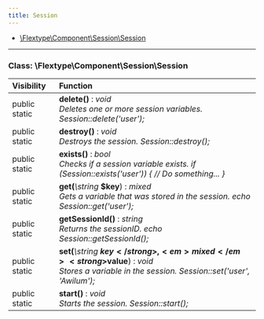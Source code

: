 ```yaml
---
title: Session
---
```


- [\Flextype\Component\Session\Session](#class-flextypecomponentsessionsession)

<hr /><a id="class-flextypecomponentsessionsession"></a>

### Class: \Flextype\Component\Session\Session

| Visibility    | Function                                                                                                                                                                                                                   |
|:------------- |:-------------------------------------------------------------------------------------------------------------------------------------------------------------------------------------------------------------------------- |
| public static | <strong>delete()</strong> : <em>void</em><br /><em>Deletes one or more session variables. Session::delete('user');</em>                                                                                                                        |
| public static | <strong>destroy()</strong> : <em>void</em><br /><em>Destroys the session. Session::destroy();</em>                                                                                                                        |
| public static | <strong>exists()</strong> : <em>bool</em><br /><em>Checks if a session variable exists. if (Session::exists('user')) { // Do something... }</em>                                                                                                                        |
| public static | <strong>get(</strong><em>\string</em> <strong>$key</strong>)</strong> : <em>mixed</em><br /><em>Gets a variable that was stored in the session. echo Session::get('user');</em>                                                      |
| public static | <strong>getSessionId()</strong> : <em>string</em><br /><em>Returns the sessionID. echo Session::getSessionId();</em>                                                                                                                     |
| public static | <strong>set(</strong><em>\string</em> <strong>$key</strong>, <em>mixed</em> <strong>$value</strong>)</strong> : <em>void</em><br /><em>Stores a variable in the session. Session::set('user', 'Awilum');</em> |
| public static | <strong>start()</strong> : <em>void</em><br /><em>Starts the session. Session::start();</em>                                                                                                                     |
